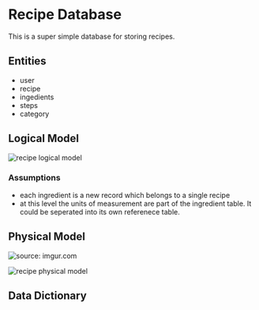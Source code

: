 # Recipe Database

This is a super simple database for storing recipes.

## Entities

* user
* recipe
* ingedients
* steps
* category

## Logical Model

![recipe logical model](https://i.imgur.com/0FhAOJh "recipe logical model")

### Assumptions

* each ingredient is a new record which belongs to a single recipe
* at this level the units of measurement are part of the ingredient table. It could be seperated into its own referenece table.

## Physical Model

<img src="https://imgur.com/ISqV4vJ" title="source: imgur.com" />

![recipe physical model](https://imgur.com/ISqV4vJ "recipe physical model")

## Data Dictionary